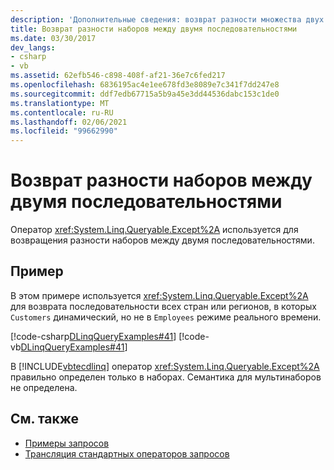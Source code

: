 ```yaml
---
description: 'Дополнительные сведения: возврат разности множества двух последовательностей'
title: Возврат разности наборов между двумя последовательностями
ms.date: 03/30/2017
dev_langs:
- csharp
- vb
ms.assetid: 62efb546-c898-408f-af21-36e7c6fed217
ms.openlocfilehash: 6836195ac4e1ee678fd3e8089e7c341f7dd247e8
ms.sourcegitcommit: ddf7edb67715a5b9a45e3dd44536dabc153c1de0
ms.translationtype: MT
ms.contentlocale: ru-RU
ms.lasthandoff: 02/06/2021
ms.locfileid: "99662990"
---
```

# <a name="return-the-set-difference-between-two-sequences"></a>Возврат разности наборов между двумя последовательностями

Оператор <xref:System.Linq.Queryable.Except%2A> используется для возвращения разности наборов между двумя последовательностями.  
  
## <a name="example"></a>Пример  

 В этом примере используется <xref:System.Linq.Queryable.Except%2A> для возврата последовательности всех стран или регионов, в которых `Customers` динамический, но не в `Employees` режиме реального времени.  
  
 [!code-csharp[DLinqQueryExamples#41](../../../../../../samples/snippets/csharp/VS_Snippets_Data/DLinqQueryExamples/cs/Program.cs#41)]
 [!code-vb[DLinqQueryExamples#41](../../../../../../samples/snippets/visualbasic/VS_Snippets_Data/DLinqQueryExamples/vb/Module1.vb#41)]  
  
 В [!INCLUDE[vbtecdlinq](../../../../../../includes/vbtecdlinq-md.md)] оператор <xref:System.Linq.Queryable.Except%2A> правильно определен только в наборах. Семантика для мультинаборов не определена.  
  
## <a name="see-also"></a>См. также

- [Примеры запросов](query-examples.md)
- [Трансляция стандартных операторов запросов](standard-query-operator-translation.md)

